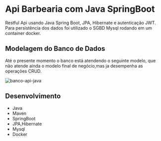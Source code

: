 # Api Barbearia com Java SpringBoot

Restful Api usando Java Spring Boot, JPA, Hibernate e autenticação JWT.
Para persistência dos dados foi utilizado o SGBD Mysql rodando em um 
container docker.

## Modelagem do Banco de Dados
Até o presente momento o banco está atendendo o seguinte modelo, que não
atende ainda o modelo final de negócio,mas ja desempenha as operações
CRUD.

![banco-api-java](https://github.com/user-attachments/assets/93addadf-f431-4f2e-a07d-0bf7a82e3037)

## Desenvolvimento
  - Java
  - Maven
  - SpringBoot
  - JPA,Hibernate
  - Mysql
  - Docker
